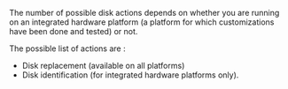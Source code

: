 
The number of possible disk actions depends on whether you are running on an integrated hardware platform (a platform for which customizations have been done and tested) or not. 

The possible list of actions are : 

- Disk replacement (available on all platforms) 
- Disk identification (for integrated hardware platforms only).

